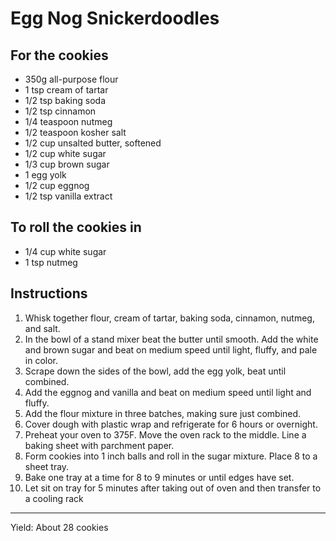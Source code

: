# Egg Nog Snickerdoodles

## For the cookies

- 350g all-purpose flour
- 1 tsp cream of tartar
- 1/2 tsp baking soda
- 1/2 tsp cinnamon
- 1/4 teaspoon nutmeg
- 1/2 teaspoon kosher salt
- 1/2 cup unsalted butter, softened
- 1/2 cup white sugar
- 1/3 cup brown sugar
- 1 egg yolk
- 1/2 cup eggnog
- 1/2 tsp vanilla extract

## To roll the cookies in

- 1/4 cup white sugar
- 1 tsp nutmeg

## Instructions

1. Whisk together flour, cream of tartar, baking soda, cinnamon, nutmeg, and salt.
2. In the bowl of a stand mixer beat the butter until smooth. Add the white and brown sugar and beat on medium speed until light, fluffy, and pale in color.
3. Scrape down the sides of the bowl, add the egg yolk, beat until combined.
4. Add the eggnog and vanilla and beat on medium speed until light and fluffy.
5. Add the flour mixture in three batches, making sure just combined.
6. Cover dough with plastic wrap and refrigerate for 6 hours or overnight.
7. Preheat your oven to 375F. Move the oven rack to the middle. Line a baking sheet with parchment paper.
8. Form cookies into 1 inch balls and roll in the sugar mixture. Place 8 to a sheet tray.
9. Bake one tray at a time for 8 to 9 minutes or until edges have set.
10. Let sit on tray for 5 minutes after taking out of oven and then transfer to a cooling rack

---

Yield: About 28 cookies
